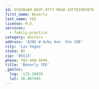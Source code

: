 ```yaml
---
id: bfd30a0d-86df-4ff7-99e0-24ff91903970
first_name: Beverly
last_name: YEE
license: M.D.
services:
  - family-practice
category: doctors
address: '8285 W Arby Ave  Ste 190'
city: 'Las Vegas'
state: NV
zip: '89113'
phone: 702-458-5099
title: 'Beverly YEE'
_geoloc:
  lng: -115.26039
  lat: 36.067495
---
```

